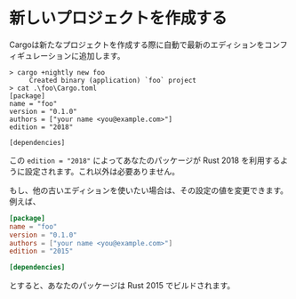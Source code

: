 <!--
# Creating a new project

When you create a new project with Cargo, it will automatically add
configuration for the latest edition:
-->

# 新しいプロジェクトを作成する

Cargoは新たなプロジェクトを作成する際に自動で最新のエディションをコンフィギュレーションに追加します。

```console
> cargo +nightly new foo
     Created binary (application) `foo` project
> cat .\foo\Cargo.toml
[package]
name = "foo"
version = "0.1.0"
authors = ["your name <you@example.com>"]
edition = "2018"

[dependencies]
```

<!--
That `edition = "2018"` setting will configure your package to use Rust 2018.
No more configuration needed!

If you'd prefer to use an older edition, you can change the value in that
key, for example:
-->

この `edition = "2018"` によってあなたのパッケージが Rust 2018 を利用するように設定されます。これ以外は必要ありません。

もし、他の古いエディションを使いたい場合は、その設定の値を変更できます。例えば、

```toml
[package]
name = "foo"
version = "0.1.0"
authors = ["your name <you@example.com>"]
edition = "2015"

[dependencies]
```

<!--
This will build your package in Rust 2015.
-->

とすると、あなたのパッケージは Rust 2015 でビルドされます。
